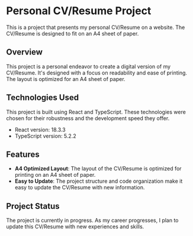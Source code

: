 # Personal CV/Resume Project

This is a project that presents my personal CV/Resume on a website. The CV/Resume is designed to fit on an A4 sheet of paper.

## Overview

This project is a personal endeavor to create a digital version of my CV/Resume. It's designed with a focus on readability and ease of printing. The layout is optimized for an A4 sheet of paper.

## Technologies Used

This project is built using React and TypeScript. These technologies were chosen for their robustness and the development speed they offer.

- React version: 18.3.3
- TypeScript version: 5.2.2

## Features

- **A4 Optimized Layout**: The layout of the CV/Resume is optimized for printing on an A4 sheet of paper.
- **Easy to Update**: The project structure and code organization make it easy to update the CV/Resume with new information.

## Project Status

The project is currently in progress. As my career progresses, I plan to update this CV/Resume with new experiences and skills.